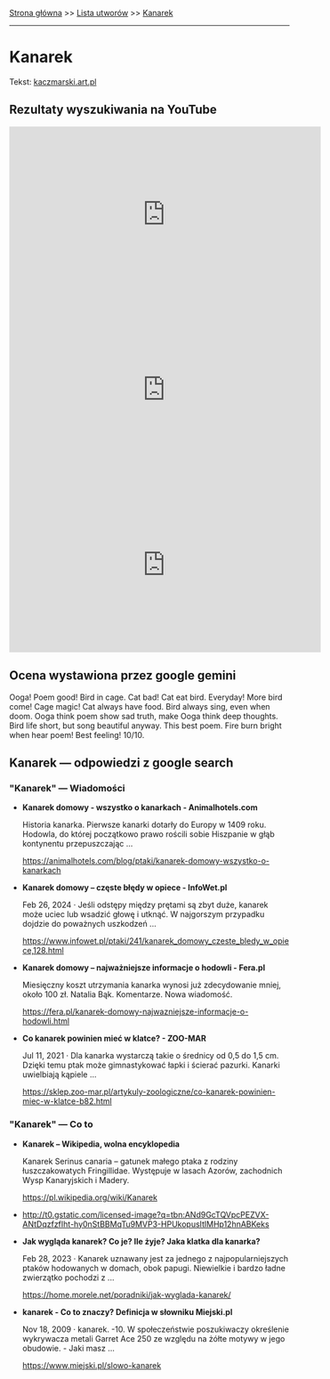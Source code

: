 [Strona główna](../index.md) >> [Lista utworów](../list.md) >> [Kanarek](192.md)

---

# Kanarek

Tekst: [kaczmarski.art.pl](https://www.kaczmarski.art.pl/tworczosc/wiersze/kanarek/)

## Rezultaty wyszukiwania na YouTube

<iframe width="560" height="315" src="https://www.youtube.com/embed/a2HjQew8eoQ?si=IdontcarewhotheIRSsendsImnotpayingtaxes" title="YouTube video player" frameborder="0" allow="accelerometer; autoplay; clipboard-write; encrypted-media; gyroscope; picture-in-picture; web-share" referrerpolicy="strict-origin-when-cross-origin" allowfullscreen></iframe>

<iframe width="560" height="315" src="https://www.youtube.com/embed/ys-377JTg3M?si=IdontcarewhotheIRSsendsImnotpayingtaxes" title="YouTube video player" frameborder="0" allow="accelerometer; autoplay; clipboard-write; encrypted-media; gyroscope; picture-in-picture; web-share" referrerpolicy="strict-origin-when-cross-origin" allowfullscreen></iframe>

<iframe width="560" height="315" src="https://www.youtube.com/embed/NtsFuu2BAnE?si=IdontcarewhotheIRSsendsImnotpayingtaxes" title="YouTube video player" frameborder="0" allow="accelerometer; autoplay; clipboard-write; encrypted-media; gyroscope; picture-in-picture; web-share" referrerpolicy="strict-origin-when-cross-origin" allowfullscreen></iframe>

## Ocena wystawiona przez google gemini

Ooga! Poem good! Bird in cage. Cat bad! Cat eat bird. Everyday! More bird come! Cage magic! Cat always have food. Bird always sing, even when doom. Ooga think poem show sad truth, make Ooga think deep thoughts. Bird life short, but song beautiful anyway. This best poem. Fire burn bright when hear poem! Best feeling! 10/10.


## Kanarek — odpowiedzi z google search

### "Kanarek" — Wiadomości

- **Kanarek domowy - wszystko o kanarkach - Animalhotels.com**

    Historia kanarka. Pierwsze kanarki dotarły do Europy w 1409 roku. Hodowla, do której początkowo prawo rościli sobie Hiszpanie w głąb kontynentu przepuszczając ... 

   <https://animalhotels.com/blog/ptaki/kanarek-domowy-wszystko-o-kanarkach>
- **Kanarek domowy – częste błędy w opiece - InfoWet.pl**

    Feb 26, 2024  ·  Jeśli odstępy między prętami są zbyt duże, kanarek może uciec lub wsadzić głowę i utknąć. W najgorszym przypadku dojdzie do poważnych uszkodzeń ... 

   <https://www.infowet.pl/ptaki/241/kanarek_domowy_czeste_bledy_w_opiece,128.html>
- **Kanarek domowy – najważniejsze informacje o hodowli - Fera.pl**

    Miesięczny koszt utrzymania kanarka wynosi już zdecydowanie mniej, około 100 zł. Natalia Bąk. Komentarze. Nowa wiadomość. 

   <https://fera.pl/kanarek-domowy-najwazniejsze-informacje-o-hodowli.html>
- **Co kanarek powinien mieć w klatce? - ZOO-MAR**

    Jul 11, 2021  ·  Dla kanarka wystarczą takie o średnicy od 0,5 do 1,5 cm. Dzięki temu ptak może gimnastykować łapki i ścierać pazurki. Kanarki uwielbiają kąpiele ... 

   <https://sklep.zoo-mar.pl/artykuly-zoologiczne/co-kanarek-powinien-miec-w-klatce-b82.html>

### "Kanarek" — Co to

- **Kanarek – Wikipedia, wolna encyklopedia**

    Kanarek Serinus canaria – gatunek małego ptaka z rodziny łuszczakowatych Fringillidae. Występuje w lasach Azorów, zachodnich Wysp Kanaryjskich i Madery. 

   <https://pl.wikipedia.org/wiki/Kanarek>
- <http://t0.gstatic.com/licensed-image?q=tbn:ANd9GcTQVpcPEZVX-ANtDqzfzfIht-hy0nStBBMqTu9MVP3-HPUkopusItlMHp12hnABKeks>
- **Jak wygląda kanarek? Co je? Ile żyje? Jaka klatka dla kanarka?**

    Feb 28, 2023  ·  Kanarek uznawany jest za jednego z najpopularniejszych ptaków hodowanych w domach, obok papugi. Niewielkie i bardzo ładne zwierzątko pochodzi z ... 

   <https://home.morele.net/poradniki/jak-wyglada-kanarek/>
- **kanarek - Co to znaczy? Definicja w słowniku Miejski.pl**

    Nov 18, 2009  ·  kanarek. -10. W społeczeństwie poszukiwaczy określenie wykrywacza metali Garret Ace 250 ze względu na żółte motywy w jego obudowie. - Jaki masz ... 

   <https://www.miejski.pl/slowo-kanarek>


